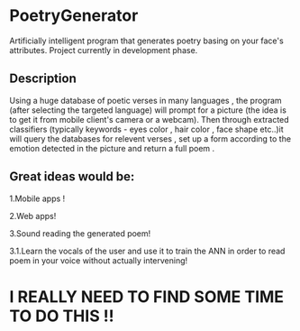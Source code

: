 # PoetryGenerator
Artificially intelligent program that generates poetry basing on your face's attributes. Project currently in development phase.
## Description
Using a huge database of poetic verses in many languages , the program (after selecting the targeted language) will prompt for a picture (the idea is to get it from mobile client's camera or a webcam).
Then through extracted classifiers (typically keywords - eyes color , hair color , face shape etc..)it will query the databases for relevent verses , set up a form according to the emotion detected in the picture and return a full poem .
## Great ideas would be:

1.Mobile apps !

2.Web apps!

3.Sound reading the generated poem!

3.1.Learn the vocals of the user and use it to train the ANN in order to read poem in your voice without actually intervening!

# I REALLY NEED TO FIND SOME TIME TO DO THIS !! 
